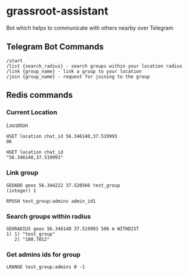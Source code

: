 # grassroot-assistant

Bot which helps to communicate with others nearby over Telegram

## Telegram Bot Commands

```
/start
/list {search_radius} - search groups within your location radius
/link {group_name} - link a group to your location
/join {group_name} - request for joining to the group
```

## Redis commands

### Current Location

*Location*

```
HSET location chat_id 56.346140,37.519993
OK

HGET location chat_id
"56.346140,37.519993"
```

### Link group

```
GEOADD geos 56.344222 37.520566 test_group  
(integer) 1

RPUSH test_group:admins admin_id1
```

### Search groups within radius

```
GEORADIUS geos 56.346140 37.519993 500 m WITHDIST
1) 1) "test_group"
   2) "180.7012"
```

### Get admins ids for group

```
LRANGE test_group:admins 0 -1
```
